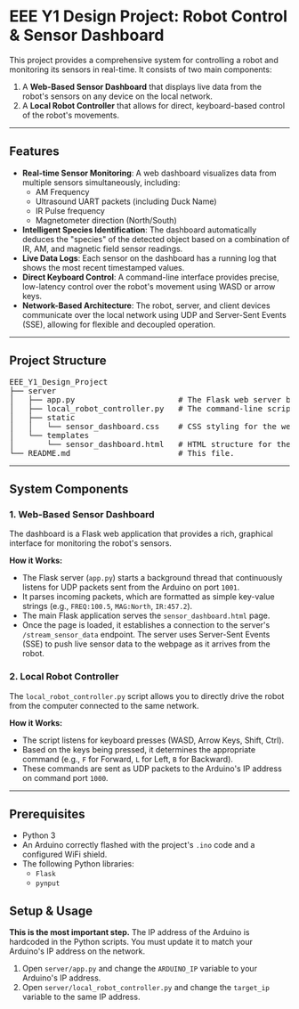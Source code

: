 # EEE Y1 Design Project: Robot Control & Sensor Dashboard

This project provides a comprehensive system for controlling a robot and monitoring its sensors in real-time. It consists of two main components:
1.  A **Web-Based Sensor Dashboard** that displays live data from the robot's sensors on any device on the local network.
2.  A **Local Robot Controller** that allows for direct, keyboard-based control of the robot's movements.

---

## Features

* **Real-time Sensor Monitoring**: A web dashboard visualizes data from multiple sensors simultaneously, including:
    * AM Frequency
    * Ultrasound UART packets (including Duck Name)
    * IR Pulse frequency
    * Magnetometer direction (North/South)
* **Intelligent Species Identification**: The dashboard automatically deduces the "species" of the detected object based on a combination of IR, AM, and magnetic field sensor readings.
* **Live Data Logs**: Each sensor on the dashboard has a running log that shows the most recent timestamped values.
* **Direct Keyboard Control**: A command-line interface provides precise, low-latency control over the robot's movement using WASD or arrow keys.
* **Network-Based Architecture**: The robot, server, and client devices communicate over the local network using UDP and Server-Sent Events (SSE), allowing for flexible and decoupled operation.

---

## Project Structure
<pre>
EEE_Y1_Design_Project
├── server
│   ├── app.py                      # The Flask web server backend for the dashboard.  
│   ├── local_robot_controller.py   # The command-line script for direct robot control.  
│   ├── static
│   │   └── sensor_dashboard.css    # CSS styling for the web dashboard.  
│   └── templates
│       └── sensor_dashboard.html   # HTML structure for the web dashboard.  
└── README.md                       # This file.  
</pre>
 
---

## System Components

### 1. Web-Based Sensor Dashboard

The dashboard is a Flask web application that provides a rich, graphical interface for monitoring the robot's sensors.

**How it Works:**
* The Flask server (`app.py`) starts a background thread that continuously listens for UDP packets sent from the Arduino on port `1001`.
* It parses incoming packets, which are formatted as simple key-value strings (e.g., `FREQ:100.5`, `MAG:North`, `IR:457.2`).
* The main Flask application serves the `sensor_dashboard.html` page.
* Once the page is loaded, it establishes a connection to the server's `/stream_sensor_data` endpoint. The server uses Server-Sent Events (SSE) to push live sensor data to the webpage as it arrives from the robot.

### 2. Local Robot Controller

The `local_robot_controller.py` script allows you to directly drive the robot from the computer connected to the same network.

**How it Works:**
* The script listens for keyboard presses (WASD, Arrow Keys, Shift, Ctrl).
* Based on the keys being pressed, it determines the appropriate command (e.g., `F` for Forward, `L` for Left, `B` for Backward).
* These commands are sent as UDP packets to the Arduino's IP address on command port `1000`.

---

## Prerequisites

* Python 3
* An Arduino correctly flashed with the project's `.ino` code and a configured WiFi shield.
* The following Python libraries:
    * `Flask`
    * `pynput`

## Setup & Usage

**This is the most important step.** The IP address of the Arduino is hardcoded in the Python scripts. You must update it to match your Arduino's IP address on the network.

1.  Open `server/app.py` and change the `ARDUINO_IP` variable to your Arduino's IP address.
2.  Open `server/local_robot_controller.py` and change the `target_ip` variable to the same IP address.
